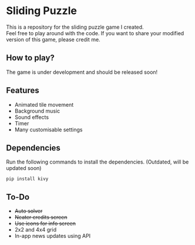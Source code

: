 # Sliding Puzzle
This is a repository for the sliding puzzle game I created. \
Feel free to play around with the code. If you want to share your modified version of this game, please credit me.

## How to play?
The game is under development and should be released soon!

## Features
* Animated tile movement
* Background music
* Sound effects
* Timer
* Many customisable settings

## Dependencies
Run the following commands to install the dependencies. (Outdated, will be updated soon)
```
pip install kivy
```

## To-Do
* ~~Auto solver~~
* ~~Neater credits screen~~
* ~~Use icons for info screen~~
* 2x2 and 4x4 grid
* In-app news updates using API